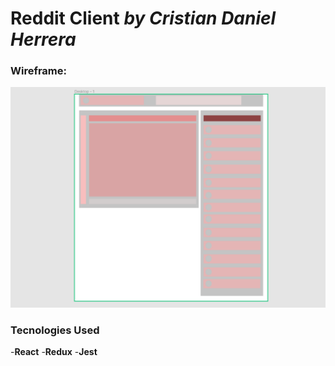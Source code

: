 # Reddit Client *by Cristian Daniel Herrera*
### Wireframe:
![alt text](wireframe.png)
### Tecnologies Used
-**React**
-**Redux**
-**Jest**

